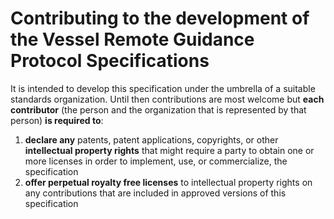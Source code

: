 # Contributing to the development of the Vessel Remote Guidance Protocol Specifications

It is intended to develop this specification under the umbrella of a suitable standards organization. Until then contributions are most welcome but **each contributor** (the person and the organization that is represented by that person) **is required to**:
1. **declare any** patents, patent applications, copyrights, or other **intellectual property rights** that might require a party to obtain one or more licenses in order to implement, use, or commercialize, the specification
2. **offer perpetual royalty free licenses** to intellectual property rights on any contributions that are included in approved versions of this specification